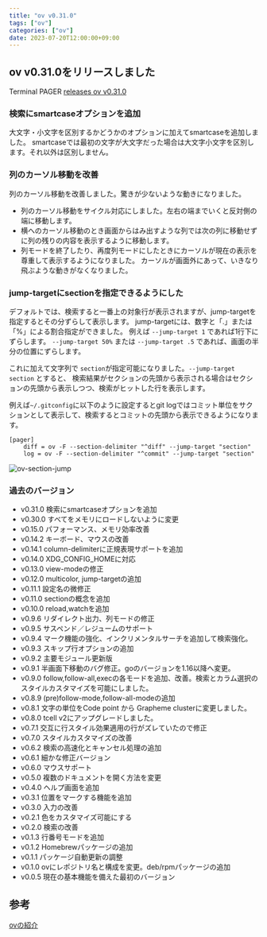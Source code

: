 ```yaml
---
title: "ov v0.31.0"
tags: ["ov"]
categories: ["ov"]
date: 2023-07-20T12:00:00+09:00
---
```

## ov v0.31.0をリリースしました

Terminal PAGER [releases ov v0.31.0](https://github.com/noborus/ov/releases/tag/v0.31.0)

### 検索にsmartcaseオプションを追加

大文字・小文字を区別するかどうかのオプションに加えてsmartcaseを追加しました。
smartcaseでは最初の文字が大文字だった場合は大文字小文字を区別します。それ以外は区別しません。

### 列のカーソル移動を改善

列のカーソル移動を改善しました。驚きが少ないような動きになりました。

* 列のカーソル移動をサイクル対応にしました。左右の端までいくと反対側の端に移動します。
* 横へのカーソル移動のとき画面からはみ出すような列では次の列に移動せずに列の残りの内容を表示するように移動します。
* 列モードを終了したり、再度列モードにしたときにカーソルが現在の表示を尊重して表示するようになりました。
  カーソルが画面外にあって、いきなり飛ぶような動きがなくなりました。

### jump-targetにsectionを指定できるようにした

デフォルトでは、検索すると一番上の対象行が表示されますが、jump-targetを指定するとその分ずらして表示します。
jump-targetには、数字と「.」または「%」による割合指定ができました。
例えば `--jump-target 1` であれば1行下にずらします。
`--jump-target 50%` または `--jump-target .5`  であれば、画面の半分の位置にずらします。

これに加えて文字列で `section`が指定可能になりました。`--jump-target section` とすると、
検索結果がセクションの先頭から表示される場合はセクションの先頭から表示しつつ、検索がヒットした行を表示します。

例えば`~/.gitconfig`に以下のように設定するとgit logではコミット単位をサクションとして表示して、検索するとコミットの先頭から表示できるようになります。

```gitconfig
[pager]
	diff = ov -F --section-delimiter "^diff" --jump-target "section"
	log = ov -F --section-delimiter "^commit" --jump-target "section"
```

![ov-section-jump](../ov-jump-section.gif)

### 過去のバージョン

* v0.31.0 検索にsmartcaseオプションを追加
* v0.30.0 すべてをメモリにロードしないように変更
* v0.15.0 パフォーマンス、メモリ効率改善
* v0.14.2 キーボード、マウスの改善
* v0.14.1 column-delimiterに正規表現サポートを追加
* v0.14.0 XDG_CONFIG_HOMEに対応
* v0.13.0 view-modeの修正
* v0.12.0 multicolor, jump-targetの追加
* v0.11.1 設定名の微修正
* v0.11.0 sectionの概念を追加
* v0.10.0 reload,watchを追加
* v0.9.6 リダイレクト出力、列モードの修正
* v0.9.5 サスペンド／レジュームのサポート
* v0.9.4 マーク機能の強化、インクリメンタルサーチを追加して検索強化。
* v0.9.3 スキップ行オプションの追加
* v0.9.2 主要モジュール更新版
* v0.9.1 半画面下移動のバグ修正。goのバージョンを1.16以降へ変更。
* v0.9.0 follow,follow-all,execの各モードを追加、改善。検索とカラム選択のスタイルカスタマイズを可能にしました。
* v0.8.9 (pre)follow-mode,follow-all-modeの追加
* v0.8.1 文字の単位をCode point から Grapheme clusterに変更しました。
* v0.8.0 tcell v2にアップグレードしました。
* v0.7.1 交互に行スタイル効果適用の行がズレていたので修正
* v0.7.0 スタイルカスタマイズの改善
* v0.6.2 検索の高速化とキャンセル処理の追加
* v0.6.1 細かな修正バージョン
* v0.6.0 マウスサポート
* v0.5.0 複数のドキュメントを開く方法を変更
* v0.4.0 ヘルプ画面を追加
* v0.3.1 位置をマークする機能を追加
* v0.3.0 入力の改善
* v0.2.1 色をカスタマイズ可能にする
* v0.2.0 検索の改善
* v0.1.3 行番号モードを追加
* v0.1.2 Homebrewパッケージの追加
* v0.1.1 パッケージ自動更新の調整
* v0.1.0 ovにレポジトリ名と構成を変更。deb/rpmパッケージの追加
* v0.0.5 現在の基本機能を備えた最初のバージョン

## 参考

[ovの紹介](/ov/)
